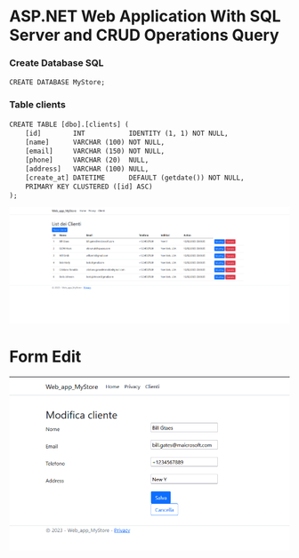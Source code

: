 # ASP.NET Web Application With SQL Server and CRUD Operations Query

### Create Database SQL
    CREATE DATABASE MyStore;    

### Table clients
    CREATE TABLE [dbo].[clients] (
        [id]        INT           IDENTITY (1, 1) NOT NULL,
        [name]      VARCHAR (100) NOT NULL,
        [email]     VARCHAR (150) NOT NULL,
        [phone]     VARCHAR (20)  NULL,
        [address]   VARCHAR (100) NULL,
        [create_at] DATETIME      DEFAULT (getdate()) NOT NULL,
        PRIMARY KEY CLUSTERED ([id] ASC)
    );


<img src="Immagine1.png" alt="HTML5 Icon" >
<br/>

# Form Edit

<img src="Immagine2.png" alt="HTML5 Icon" >
